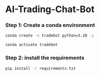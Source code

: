 # AI-Trading-Chat-Bot

### Step 1:  Create a conda environment
```bash
conda create -n tradebot python=3.10 -y
```

```bash
conda activate tradebot
```

### Step 2: install the requirements
```bash
pip install -r requirements.txt
```